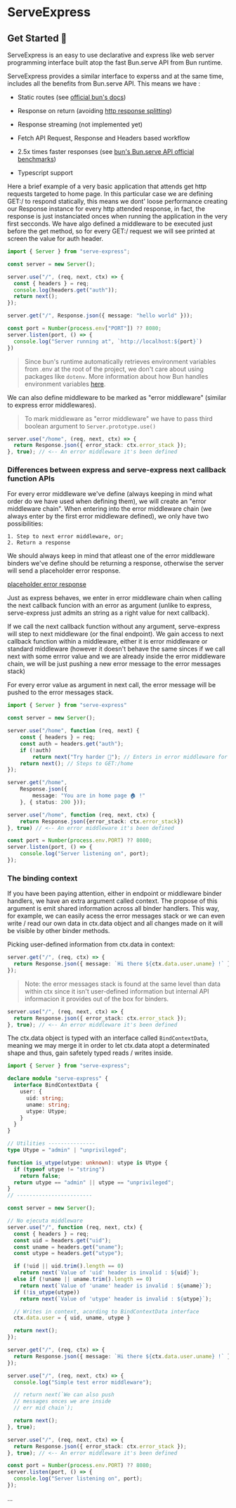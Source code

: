 # ServeExpress

## Get Started 🚀

ServeExpress is an easy to use declarative and express like web server programming interface built atop the fast Bun.serve API from Bun runtime.

ServeExpress provides a similar interface to experss and at the same time, includes all the benefits from Bun.serve API. This means we have :
- Static routes (see [official bun's docs](https://bun.sh/docs/api/http#static-routes))

- Response on return (avoiding [http response splitting](https://en.wikipedia.org/wiki/HTTP_response_splitting))

- Response streaming (not implemented yet)

- Fetch API Request, Response and Headers based workflow

- 2.5x times faster responses (see [bun's Bun.serve API official benchmarks](https://bun.sh/docs/api/http#benchmarks))

- Typescript support

Here a brief example of a very basic application that attends get http requests targeted to home page. In this particular case we are defining GET:/ to respond statically, this means we dont' loose performance creating our Response instance for every http attended response, in fact, the response is just instanciated onces when running the application in the very first secconds.  We have algo defined a middleware to be executed just before the get method, so for every GET:/ request we will see printed at screen the value for auth header.

```ts
import { Server } from "serve-express";

const server = new Server();

server.use("/", (req, next, ctx) => {
  const { headers } = req;
  console.log(headers.get("auth"));
  return next();
});

server.get("/", Response.json({ message: "hello world" }));

const port = Number(process.env["PORT"]) ?? 8080;
server.listen(port, () => {
  console.log("Server running at", `http://localhost:${port}`)
})
```

> Since bun's runtime automatically retrieves environment variables from .env at the root of the project, we don't care about using packages like `dotenv`. More information about how Bun handles environment variables [here](https://bun.sh/docs/runtime/env).

We can also define middleware to be marked as "error middleware" (similar to express error middlewares).

> To mark middleware as "error middleware" we have to pass third boolean argument to `Server.prototype.use()`

```ts
server.use("/home", (req, next, ctx) => {
  return Response.json({ error_stack: ctx.error_stack });
}, true); // <-- An error middleware it's been defined
```

### Differences between express and serve-express next callback function APIs

For every error middleware we've define (always keeping in mind what order do we have used when defining them), we will create an "error middleware chain". When entering into the error middleware chain (we always enter by the first error middleware defined), we only have two possibilities:

	1. Step to next error middleware, or;
	2. Return a response
	
We should always keep in mind that atleast one of the error middleware binders we've define should be returning a response, otherwise the server will send a placeholder error response.

[placeholder error response](https://github.com/panprogramadorgh/serve-express/blob/main/imgs/client-response-was-not-processed.png "placeholder error response")

Just as express behaves, we enter in error middleware chain when calling the next callback funcion with an error as argument (unlike to express, serve-express just admits an string as a right value for next callback).

If we call the next callback function without any argument, serve-express will step to next middleware (or the final endpoint). We gain access to next callback function within a middleware, either it is error middleware or standard middleware (however it doesn't behave the same sinces if we call next with some errror value and we are already inside the error middleware chain, we will be just pushing a new error message to the error messages stack)

For every error value as argument in next call, the error message will be pushed to the error messages stack.

```ts
import { Server } from "serve-express"

const server = new Server();

server.use("/home", function (req, next) {
	const { headers } = req;
	const auth = headers.get("auth");
	if (!auth)
		return next("Try harder 🧨"); // Enters in error middleware for /home
	return next(); // Steps to GET:/home
});

server.get("/home",
	Response.json({
		message: "You are in home page 🏠 !"
	}, { status: 200 }));

server.use("/home", function (req, next, ctx) {
	return Response.json({error_stack: ctx.error_stack})
}, true) // <-- An error middleware it's been defined

const port = Number(process.env.PORT) ?? 8080;
server.listen(port, () => {
	console.log("Server listening on", port);
});
```

### The binding context

If you have been paying attention, either in endpoint or middleware binder handlers, we have an extra argument called context. The propose of this argument is emit shared information across all binder handlers. This way, for example, we can easily acess the error messages stack or we can even write / read our own data in ctx.data object and all changes made on it will be visible by other binder methods.

Picking user-defined information from ctx.data in context:

```ts
server.get("/", (req, ctx) => {
  return Response.json({ message: `Hi there ${ctx.data.user.uname} !` }, { status: 200 });
});
```

> Note: the error messages stack is found at the same level than data within ctx since it isn't user-defined information but internal API informacion it provides out of the box for binders.

```ts
server.use("/", (req, next, ctx) => {
  return Response.json({ error_stack: ctx.error_stack });
}, true); // <-- An error middleware it's been defined
```

The ctx.data object is typed with an interface called `BindContextData`, meaning we may merge it in order to let ctx.data atopt a determinated shape and thus, gain safetely typed reads / writes inside.

```ts
import { Server } from "serve-express";

declare module "serve-express" {
  interface BindContextData {
    user: {
      uid: string;
      uname: string;
      utype: Utype;
    }
  }
}

// Utilities ---------------
type Utype = "admin" | "unprivileged";

function is_utype(utype: unknown): utype is Utype {
  if (typeof utype != "string")
    return false;
  return utype == "admin" || utype == "unprivileged";
}
// ------------------------

const server = new Server();

// No ejecuta middleware
server.use("/", function (req, next, ctx) {
  const { headers } = req;
  const uid = headers.get("uid");
  const uname = headers.get("uname");
  const utype = headers.get("utype");

  if (!uid || uid.trim().length == 0)
    return next(`Value of 'uid' header is invalid : ${uid}`);
  else if (!uname || uname.trim().length == 0)
    return next(`Value of 'uname' header is invalid : ${uname}`);
  if (!is_utype(utype))
    return next(`Value of 'utype' header is invalid : ${utype}`);

  // Writes in context, acording to BindContextData interface
  ctx.data.user = { uid, uname, utype }

  return next();
});

server.get("/", (req, ctx) => {
  return Response.json({ message: `Hi there ${ctx.data.user.uname} !` }, { status: 200 });
});

server.use("/", (req, next, ctx) => {
  console.log("Simple test error middleware");

  // return next(`We can also push
  // messages onces we are inside
  // err mid chain`);

  return next();
}, true);

server.use("/", (req, next, ctx) => {
  return Response.json({ error_stack: ctx.error_stack });
}, true); // <-- An error middleware it's been defined

const port = Number(process.env.PORT) ?? 8080;
server.listen(port, () => {
  console.log("Server listening on", port);
});
```

...
